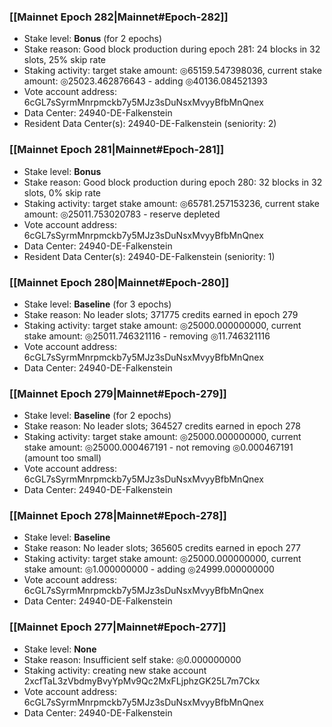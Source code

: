 ### [[Mainnet Epoch 282|Mainnet#Epoch-282]]
* Stake level: **Bonus** (for 2 epochs)
* Stake reason: Good block production during epoch 281: 24 blocks in 32 slots, 25% skip rate
* Staking activity: target stake amount: ◎65159.547398036, current stake amount: ◎25023.462876643 - adding ◎40136.084521393
* Vote account address: 6cGL7sSyrmMnrpmckb7y5MJz3sDuNsxMvyyBfbMnQnex
* Data Center: 24940-DE-Falkenstein
* Resident Data Center(s): 24940-DE-Falkenstein (seniority: 2)
### [[Mainnet Epoch 281|Mainnet#Epoch-281]]
* Stake level: **Bonus**
* Stake reason: Good block production during epoch 280: 32 blocks in 32 slots, 0% skip rate
* Staking activity: target stake amount: ◎65781.257153236, current stake amount: ◎25011.753020783 - reserve depleted
* Vote account address: 6cGL7sSyrmMnrpmckb7y5MJz3sDuNsxMvyyBfbMnQnex
* Data Center: 24940-DE-Falkenstein
* Resident Data Center(s): 24940-DE-Falkenstein (seniority: 1)
### [[Mainnet Epoch 280|Mainnet#Epoch-280]]
* Stake level: **Baseline** (for 3 epochs)
* Stake reason: No leader slots; 371775 credits earned in epoch 279
* Staking activity: target stake amount: ◎25000.000000000, current stake amount: ◎25011.746321116 - removing ◎11.746321116
* Vote account address: 6cGL7sSyrmMnrpmckb7y5MJz3sDuNsxMvyyBfbMnQnex
* Data Center: 24940-DE-Falkenstein
### [[Mainnet Epoch 279|Mainnet#Epoch-279]]
* Stake level: **Baseline** (for 2 epochs)
* Stake reason: No leader slots; 364527 credits earned in epoch 278
* Staking activity: target stake amount: ◎25000.000000000, current stake amount: ◎25000.000467191 - not removing ◎0.000467191 (amount too small)
* Vote account address: 6cGL7sSyrmMnrpmckb7y5MJz3sDuNsxMvyyBfbMnQnex
* Data Center: 24940-DE-Falkenstein
### [[Mainnet Epoch 278|Mainnet#Epoch-278]]
* Stake level: **Baseline**
* Stake reason: No leader slots; 365605 credits earned in epoch 277
* Staking activity: target stake amount: ◎25000.000000000, current stake amount: ◎1.000000000 - adding ◎24999.000000000
* Vote account address: 6cGL7sSyrmMnrpmckb7y5MJz3sDuNsxMvyyBfbMnQnex
* Data Center: 24940-DE-Falkenstein
### [[Mainnet Epoch 277|Mainnet#Epoch-277]]
* Stake level: **None**
* Stake reason: Insufficient self stake: ◎0.000000000
* Staking activity: creating new stake account 2xcfTaL3zVbdmyBvyYpMv9Qc2MxFLjphzGK25L7m7Ckx
* Vote account address: 6cGL7sSyrmMnrpmckb7y5MJz3sDuNsxMvyyBfbMnQnex
* Data Center: 24940-DE-Falkenstein